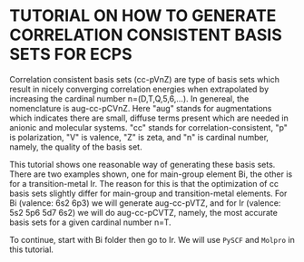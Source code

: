TUTORIAL ON HOW TO GENERATE CORRELATION CONSISTENT BASIS SETS FOR ECPS
========================================================================

Correlation consistent basis sets (cc-pVnZ) are type of basis sets which 
result in nicely converging correlation energies when extrapolated by 
increasing the cardinal number n=(D,T,Q,5,6,...). In genereal, the 
nomenclature is aug-cc-pCVnZ. Here "aug" stands for augmentations which 
indicates there are small, diffuse terms present which are needed in 
anionic and molecular systems. "cc" stands for correlation-consistent, 
"p" is polarization,  "V" is valence, "Z" is zeta, and "n" is cardinal 
number, namely, the quality of the basis set.

This tutorial shows one reasonable way of generating these basis sets.
There are two examples shown, one for main-group element Bi, the other 
is for a transition-metal Ir. The reason for this is that the 
optimization of cc basis sets slightly differ for main-group and
transition-metal elements. For Bi (valence: 6s2 6p3) we will generate 
aug-cc-pVTZ, and for Ir (valence: 5s2 5p6 5d7 6s2) we will do 
aug-cc-pCVTZ, namely, the most accurate basis sets for a given 
cardinal number n=T.

To continue, start with Bi folder then go to Ir.
We will use `PySCF` and `Molpro` in this tutorial.

